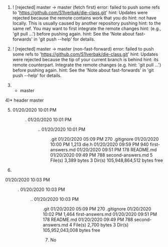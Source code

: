 1)  ! [rejected]        master -> master (fetch first)
error: failed to push some refs to 'https://github.com/S1lverbak/die-class.git'
hint: Updates were rejected because the remote contains work that you do
hint: not have locally. This is usually caused by another repository pushing
hint: to the same ref. You may want to first integrate the remote changes
hint: (e.g., 'git pull ...') before pushing again.
hint: See the 'Note about fast-forwards' in 'git push --help' for details.

2)  ! [rejected]        master -> master (non-fast-forward)
error: failed to push some refs to 'https://github.com/S1lverbak/die-class.git'
hint: Updates were rejected because the tip of your current branch is behind
hint: its remote counterpart. Integrate the remote changes (e.g.
hint: 'git pull ...') before pushing again.
hint: See the 'Note about fast-forwards' in 'git push --help' for details.

3) * master

4)* header
    master

5) 01/20/2020  10:01 PM    <DIR>          .
   01/20/2020  10:01 PM    <DIR>          ..
   01/20/2020  10:01 PM    <DIR>          .git
   01/20/2020  05:09 PM               270 .gitignore
   01/20/2020  10:00 PM             1,213 die.h
   01/20/2020  09:59 PM               940 first-answers.md
   01/20/2020  09:51 PM               178 README.md
   01/20/2020  09:49 PM               788 second-answers.md
                  5 File(s)          3,389 bytes
                  3 Dir(s)  105,948,864,512 bytes free

6) 
01/20/2020  10:03 PM    <DIR>          .
01/20/2020  10:03 PM    <DIR>          ..
01/20/2020  10:03 PM    <DIR>          .git
01/20/2020  05:09 PM               270 .gitignore
01/20/2020  10:02 PM             1,464 first-answers.md
01/20/2020  09:51 PM               178 README.md
01/20/2020  09:49 PM               788 second-answers.md
               4 File(s)          2,700 bytes
               3 Dir(s)  105,952,043,008 bytes free
            
7) No